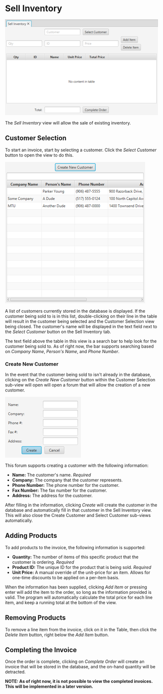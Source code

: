 # Sell Inventory
![Sell Inventory tab][1]

The *Sell Inventory* view will allow the sale of existing inventory.

## Customer Selection
To start an invoice, start by selecting a customer. Click the *Select Customer*
 button to open the view to do this.

![Select Customer sub-view][2]

A list of customers currently stored in the database is displayed. If the customer
 being sold to is in this list, double-clicking on their line in the table will
 result in the customer being selected and the Customer Selection view being closed.
 The customer's name will be displayed in the text field next to the *Select Customer*
 button on the Sell Inventory tab.

The text field above the table in this view is a search bar to help look for the
 customer being sold to. As of right now, the bar supports searching based on
 *Company Name*, *Person's Name*, and *Phone Number*.

### Create New Customer
In the event that the customer being sold to isn't already in the database, clicking
 on the *Create New Customer* button within the Customer Selection sub-view will open
 will open a forum that will allow the creation of a new customer.

![Create Customer sub-view][3]

This forum supports creating a customer with the following information:

* **Name:** The customer's name. *Required*
* **Company:** The company that the customer represents.
* **Phone Number:** The phone number for the customer.
* **Fax Number:** The fax number for the customer.
* **Address:** The address for the customer.

After filling in the information, clicking *Create* will create the customer in
 the database and automatically fill in that customer in the Sell Inventory view.
 This will also close the Create Customer and Select Customer sub-views automatically.

## Adding Products
To add products to the invoice, the following information is supported:

* **Quantity:** The number of items of this specific product that the customer is ordering. *Required*
* **Product ID:** The unique ID for the product that is being sold. *Required*
* **Unit Price:** A manual override of the unit-price for an item. Allows for
 one-time discounts to be applied on a per-item basis.

When the information has been supplied, clicking *Add Item* or pressing enter will
 add the item to the order, so long as the information provided is valid. The
 program will automatically calculate the total price for each line item, and keep
 a running total at the bottom of the view.

## Removing Products
To remove a line item from the invoice, click on it in the Table, then click the
 *Delete Item* button, right below the *Add Item* button.

## Completing the Invoice
Once the order is complete, clicking on *Complete Order* will create an invoice
 that will be stored in the database, and the on-hand quantity will be detracted.

**NOTE: As of right now, it is not possible to view the completed invoices.**
 **This will be implemented in a later version.**

[1]: ../img/sellinv.png "Sell Inventory tab"
[2]: ../img/selectCustomer.png "Select Customer sub-view"
[3]: ../img/createCustomer.png "Create Customer sub-view"
